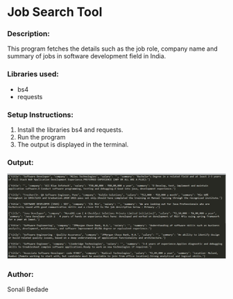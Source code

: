 # Job Search Tool

### Description:

This program fetches the details such as the job role, company name and summary of jobs in software development field in India.

### Libraries used:

- bs4
- requests

### Setup Instructions:

1. Install the libraries bs4 and requests.
1. Run the program
1. The output is displayed in the terminal.

### Output:

<img src='Images/output.PNG'>

### Author:

Sonali Bedade
